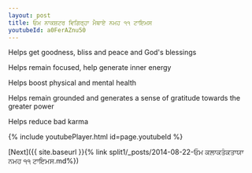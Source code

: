 ```yaml
---
layout: post
title: ਓਮ ਨਾਕਸ਼ਟਰ ਵਿਗਿਰ੍ਹਾ ਮੈਥਾਏ ਨਮਹ ੧੧ ਟਾਇਮਸ
youtubeId: a0FerAZnu50
---
```

 
 
Helps get goodness, bliss and peace and God's blessings
 
Helps remain focused, help generate inner energy 
 
Helps boost physical and mental health 
 
Helps remain grounded and generates a sense of gratitude towards the greater power 
 
Helps reduce bad karma
 
 
 
 


{% include youtubePlayer.html id=page.youtubeId %}
 
[Next]({{ site.baseurl }}{% link  split1/_posts/2014-08-22-ਓਮ ਕਲਾਕਤੰਕਤਾਯਾ ਨਮਹ ੧੧ ਟਾਇਮਸ.md%})
 
